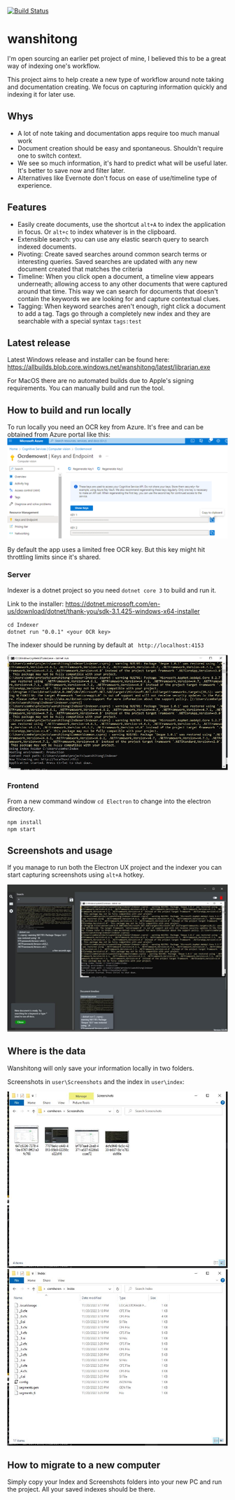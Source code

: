 [![Build Status](https://dev.azure.com/akifheren/wanshitong/_apis/build/status/cemheren.wanshitong.windows?branchName=master)](https://dev.azure.com/akifheren/wanshitong/_build/latest?definitionId=1&branchName=master)

# wanshitong
I'm open sourcing an earlier pet project of mine, I believed this to be a great way of indexing one's workflow. 

This project aims to help create a new type of workflow around note taking and documentation creating. We focus on capturing information quickly and indexing it for later use. 

## Whys

* A lot of note taking and documentation apps require too much manual work 
* Document creation should be easy and spontaneous. Shouldn't require one to switch context. 
* We see so much information, it's hard to predict what will be useful later. It's better to save now and filter later. 
* Alternatives like Evernote don't focus on ease of use/timeline type of experience. 

## Features
* Easily create documents, use the shortcut `alt+A` to index the application in focus. Or `alt+c` to index whatever is in the clipboard. 
* Extensible search: you can use any elastic search query to search indexed documents. 
* Pivoting: Create saved searches around common search terms or interesting queries. Saved searches are updated with any new document created that matches the criteria
* Timeline: When you click open a document, a timeline view appears underneath; allowing access to any other documents that were captured around that time. This way we can search for documents that doesn't contain the keywords we are looking for and capture contextual clues. 
* Tagging: When keyword searches aren't enough, right click a document to add a tag. Tags go through a completely new index and they are searchable with a special syntax `tags:test`

## Latest release
Latest Windows release and installer can be found here: 
https://allbuilds.blob.core.windows.net/wanshitong/latest/librarian.exe

For MacOS there are no automated builds due to Apple's signing requirements. 
You can manually build and run the tool.

## How to build and run locally

To run locally you need an OCR key from Azure. It's free and can be obtained from Azure portal like this: 
![](Screenshots/AzureOCR.png)

By default the app uses a limited free OCR key. But this key might hit throttling limits since it's shared. 

### Server
Indexer is a dotnet project so you need `dotnet core 3` to build and run it. 

Link to the installer: https://dotnet.microsoft.com/en-us/download/dotnet/thank-you/sdk-3.1.425-windows-x64-installer

```
cd Indexer
dotnet run "0.0.1" <your OCR key>
```

The indexer should be running by default at ` http://localhost:4153`

![](Screenshots/dcfa5f48-6c5c-4230-b887-5b1c783dd99a.jpeg)

### Frontend

From a new command window `cd Electron` to change into the electron directory. 
```
npm install
npm start
```

## Screenshots and usage

If you manage to run both the Electron UX project and the indexer you can start capturing screenshots using `alt+A` hotkey. 

![](Screenshots/77076e4c-c448-4813-95b9-83358cd22d16.jpeg)


## Where is the data

Wanshitong will only save your information locally in two folders. 

Screenshots in `user\Screenshots` and the index in `user\index`: 

![](Screenshots/1b567bd2-fb82-4efc-9406-34eaecbaa2ba.jpeg)
![](Screenshots/98297b38-f150-40e5-aa35-aff70cc67865.jpeg)

## How to migrate to a new computer

Simply copy your Index and Screenshots folders into your new PC and run the project. All your saved indexes should be there. 

